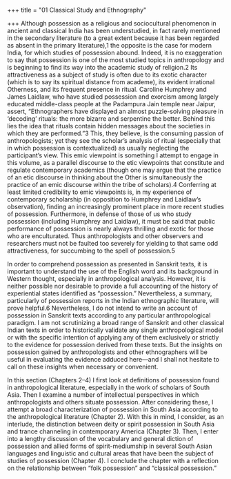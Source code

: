 +++
title = "01 Classical Study and Ethnography"

+++
Although possession as a religious and sociocultural phenomenon in ancient and classical India has been understudied, in fact rarely mentioned in the secondary literature (to a great extent because it has been regarded as absent in the primary literature),1 the opposite is the case for modern India, for which studies of possession abound. Indeed, it is no exaggeration to say that possession is one of the most studied topics in anthropology and is beginning to find its way into the academic study of religion.2 Its attractiveness as a subject of study is often due to its exotic character (which is to say its spiritual distance from academe), its evident irrational Otherness, and its frequent presence in ritual. Caroline Humphrey and James Laidlaw, who have studied possession and exorcism among largely educated middle-class people at the Padampura Jain temple near Jaipur, assert, “Ethnographers have displayed an almost puzzle-solving pleasure in ‘decoding’ rituals: the more bizarre and serpentine the better. Behind this lies the idea that rituals contain hidden messages about the societies in which they are performed.”3 This, they believe, is the consuming passion of anthropologists; yet they see the scholar’s analysis of ritual (especially that in which possession is contextualized) as usually neglecting the participant’s view. This emic viewpoint is something I attempt to engage in this volume, as a parallel discourse to the etic viewpoints that constitute and regulate contemporary academics (though one may argue that the practice of an etic discourse in thinking about the Other is simultaneously the practice of an emic discourse within the tribe of scholars).4 Conferring at least limited credibility to emic viewpoints is, in my experience of contemporary scholarship (in opposition to Humphrey and Laidlaw’s observation), finding an increasingly prominent place in more recent studies of possession. Furthermore, in defense of those of us who study possession (including Humphrey and Laidlaw), it must be said that public performance of possession is nearly always thrilling and exotic for those who are enculturated. Thus anthropologists and other observers and researchers must not be faulted too severely for yielding to that same odd attractiveness, for succumbing to the spell of possession.5

In order to comprehend possession as presented in Sanskrit texts, it is important to understand the use of the English word and its background in Western thought, especially in anthropological analysis. However, it is neither possible nor desirable to provide a full accounting of the history of experiential states identified as “possession.” Nevertheless, a summary, particularly of possession reports in the Indian ethnographic literature, will prove helpful.6 Nevertheless, I do not intend to write an account of possession in Sanskrit texts according to any particular anthropological paradigm. I am not scrutinizing a broad range of Sanskrit and other classical Indian texts in order to historically validate any single anthropological model or with the specific intention of applying any of them exclusively or strictly to the evidence for possession derived from these texts. But the insights on possession gained by anthropologists and other ethnographers will be useful in evaluating the evidence adduced here—and I shall not hesitate to call on these insights when necessary or convenient.

In this section (Chapters 2–4) I first look at definitions of possession found in anthropological literature, especially in the work of scholars of South Asia. Then I examine a number of intellectual perspectives in which anthropologists and others situate possession. After considering these, I attempt a broad characterization of possession in South Asia according to the anthropological literature (Chapter 2). With this in mind, I consider, as an interlude, the distinction between deity or spirit possession in South Asia and trance channeling in contemporary America (Chapter 3). Then, I enter into a lengthy discussion of the vocabulary and general diction of possession and allied forms of spirit-mediumship in several South Asian languages and linguistic and cultural areas that have been the subject of studies of possession (Chapter 4). I conclude the chapter with a reflection on the relationship between “folk possession” and “classical possession.”
